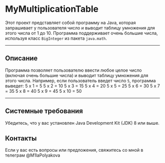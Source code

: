 # MyMultiplicationTable

Этот проект представляет собой программу на Java, которая запрашивает у пользователя число и выводит таблицу умножения для этого числа от 1 до 10. Программа поддерживает очень большие числа, используя класс `BigInteger` из пакета `java.math`.

---

## Описание

Программа позволяет пользователю ввести любое целое число (включая очень большие числа) и выводит таблицу умножения для этого числа. Например, если пользователь введет число `5`, программа выведет:
5 x 1 = 5
5 x 2 = 10
5 x 3 = 15
5 x 4 = 20
5 x 5 = 25
5 x 6 = 30
5 x 7 = 35
5 x 8 = 40
5 x 9 = 45
5 x 10 = 50

---

## Системные требования

Убедитесь, что у вас установлен Java Development Kit (JDK) 8 или выше.

## Контакты
Если у вас есть вопросы или предложения, свяжитесь со мной в телеграм @M1laPolyakova
